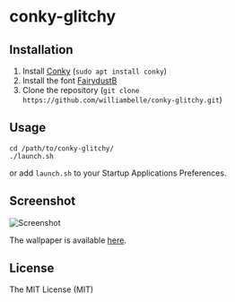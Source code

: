conky-glitchy
=============

Installation
------------

1. Install [Conky] (`sudo apt install conky`)
2. Install the font [FairydustB]
3. Clone the repository (`git clone https://github.com/williambelle/conky-glitchy.git`)

Usage
-----

```
cd /path/to/conky-glitchy/
./launch.sh
```

or add `launch.sh` to your Startup Applications Preferences.

Screenshot
----------

![Screenshot](https://raw.github.com/williambelle/conky-glitchy/master/screenshot.png)

The wallpaper is available [here].

License
-------

The MIT License (MIT)

[Conky]: https://github.com/brndnmtthws/conky
[FairydustB]: https://www.dafont.com/fairydustb.font
[here]: https://images.wallpapersden.com/image/download/ubuntu-glitch_66789_3840x2160.jpg
